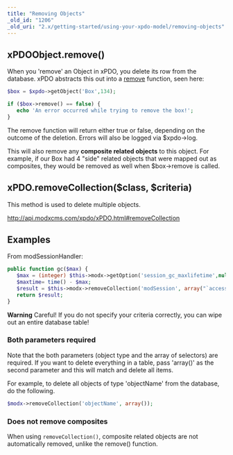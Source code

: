 ```yaml
---
title: "Removing Objects"
_old_id: "1206"
_old_uri: "2.x/getting-started/using-your-xpdo-model/removing-objects"
---
```


## xPDOObject.remove()

When you 'remove' an Object in xPDO, you delete its row from the database. xPDO abstracts this out into a [remove](extending-modx/xpdo/class-reference/xpdoobject/persistence-methods/remove "remove") function, seen here:

``` php
$box = $xpdo->getObject('Box',134);

if ($box->remove() == false) {
   echo 'An error occurred while trying to remove the box!';
}
```

The remove function will return either true or false, depending on the outcome of the deletion. Errors will also be logged via $xpdo->log.

This will also remove any **composite related objects** to this object. For example, if our Box had 4 "side" related objects that were mapped out as composites, they would be removed as well when $box->remove is called.

## xPDO.removeCollection($class, $criteria)

 This method is used to delete multiple objects.

 <http://api.modxcms.com/xpdo/xPDO.html#removeCollection>

## Examples

 From modSessionHandler:

 ``` php
public function gc($max) {
    $max = (integer) $this->modx->getOption('session_gc_maxlifetime',null,$max);
    $maxtime= time() - $max;
    $result = $this->modx->removeCollection('modSession', array("`access` < {$maxtime}"));
    return $result;
}
```

 **Warning**
 Careful! If you do not specify your criteria correctly, you can wipe out an entire database table!

### Both parameters required

 Note that the both parameters (object type and the array of selectors) are required. If you want to delete everything in a table, pass 'array()' as the second parameter and this will match and delete all items.

 For example, to delete all objects of type 'objectName' from the database, do the following.

 ``` php
$modx->removeCollection('objectName', array());
```

### Does not remove composites

When using `removeCollection()`, composite related objects are not automatically removed, unlike the remove() function.
